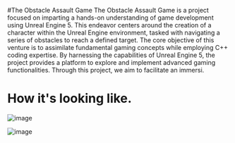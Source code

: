 #The Obstacle Assault Game
The Obstacle Assault Game is a project focused on imparting a hands-on understanding of game development using Unreal Engine 5. This endeavor centers around the creation of a character within the Unreal Engine environment, tasked with navigating a series of obstacles to reach a defined target. The core objective of this venture is to assimilate fundamental gaming concepts while employing C++ coding expertise. By harnessing the capabilities of Unreal Engine 5, the project provides a platform to explore and implement advanced gaming functionalities. Through this project, we aim to facilitate an immersi.

# How it's looking like.

![image](https://github.com/mustafajamis/MyProjects/assets/39936262/3b552b6f-3ff0-4cb0-b083-0b8a26b13830)

![image](https://github.com/mustafajamis/MyProjects/assets/39936262/038556e7-e99f-4e37-9949-ce499c02510f)
